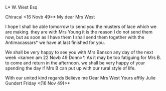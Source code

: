 L* W. West Esq

 Chiracal <16 Novb 49>*
My dear Mrs West

I hope I shall be able tomorrow to send you the musters of lace which we are making. they are with Mrs Young it is the reason I do not send them now, but as soon as I have them I shall send them together with the Antimacassars* we have at last finished for you.

We shall be very happy to see you with Mrs Banson any day of the next week <kamen am 22 Novb 49 Donn>*. As it may be too fatiguing for Mrs B. to come and return in the afternoon. we shall be very happy of your spending the day if Mrs B can put up with our rural style of life.

With our united kind regards Believe me
Dear Mrs West
 Yours afftly
 Julie Gundert
Friday <(16 Nov 49)>*

